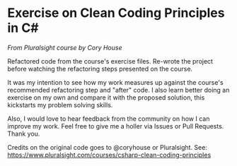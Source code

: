 # Exercise on Clean Coding Principles in C#
_From Pluralsight course by Cory House_

Refactored code from the course's exercise files. Re-wrote the project before watching the refactoring steps presented on the course. 

It was my intention to see how my work measures up against the course's recommended refactoring step and "after" code. I also learn better doing an exercise on my own and compare it with the proposed solution, this kickstarts my problem solving skills. 

Also, I would love to hear feedback from the community on how I can improve my work. Feel free to give me a holler via Issues or Pull Requests. Thank you.



Credits on the original code goes to @coryhouse or Pluralsight.
See: https://www.pluralsight.com/courses/csharp-clean-coding-principles
